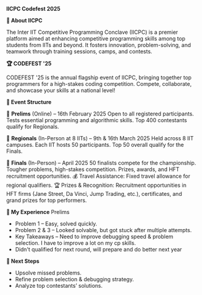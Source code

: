 **IICPC Codefest 2025**

**📌 About IICPC**

The Inter IIT Competitive Programming Conclave (IICPC) is a premier platform aimed at enhancing competitive programming skills among top students from IITs and beyond. It fosters innovation, problem-solving, and teamwork through training sessions, camps, and contests.

**🏆 CODEFEST '25**

CODEFEST '25 is the annual flagship event of IICPC, bringing together top programmers for a high-stakes coding competition. Compete, collaborate, and showcase your skills at a national level!

**📌 Event Structure**

🔹 **Prelims** (Online) – 16th February 2025
Open to all registered participants.
Tests essential programming and algorithmic skills.
Top 400 contestants qualify for Regionals.

🔹 **Regionals** (In-Person at 8 IITs) – 9th & 16th March 2025
Held across 8 IIT campuses.
Each IIT hosts 50 participants.
Top 50 overall qualify for the Finals.

🔹 **Finals** (In-Person) – April 2025
50 finalists compete for the championship.
Tougher problems, high-stakes competition.
Prizes, awards, and HFT recruitment opportunities.
💰 Travel Assistance: Fixed travel allowance for regional qualifiers.
🏆 Prizes & Recognition: Recruitment opportunities in HFT firms (Jane Street, Da Vinci, Jump Trading, etc.), certificates, and grand prizes for top performers.

**📝 My Experience**
Prelims
- Problem 1 – Easy, solved quickly.
- Problem 2 & 3 – Looked solvable, but got stuck after multiple attempts.
- Key Takeaways – Need to improve debugging speed & problem selection. I have to improve a lot on my cp skills.
- Didn't qualified for next round, will prepare and do better next year

**🎯 Next Steps**
- Upsolve missed problems.
- Refine problem selection & debugging strategy.
- Analyze top contestants’ solutions.
